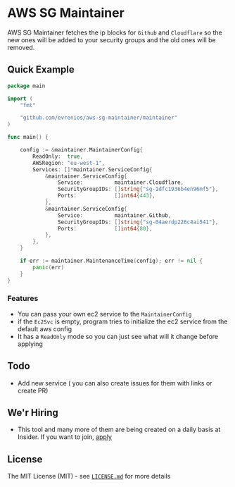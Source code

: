 # AWS SG Maintainer 

AWS SG Maintainer fetches the ip blocks for `Github` and `Cloudflare` so the new ones will be added to your security groups and the old ones will be removed.

## Quick Example

```go
package main

import (
	"fmt"

	"github.com/evrenios/aws-sg-maintainer/maintainer"
)

func main() {

	config := &maintainer.MaintainerConfig{
		ReadOnly:  true,
		AWSRegion: "eu-west-1",
		Services: []*maintainer.ServiceConfig{
			&maintainer.ServiceConfig{
				Service:          maintainer.Cloudflare,
				SecurityGroupIDs: []string{"sg-1dfc1936b4en96mf5"},
				Ports:            []int64{443},
			},
			&maintainer.ServiceConfig{
				Service:          maintainer.Github,
				SecurityGroupIDs: []string{"sg-04aerdp226c4ai541"},
				Ports:            []int64{80},
			},
		},
	}

	if err := maintainer.MaintenanceTime(config); err != nil {
		panic(err)
	}
}
```


### Features
- You can pass your own ec2 service to the `MaintainerConfig` 
- if the `Ec2Svc` is empty, program tries to initialize the ec2 service from the default aws config
-  It has a `ReadOnly` mode so you can just see what will it change before applying

## Todo 

* Add new service ( you can also create issues for them with links or create PR)

## We'r Hiring 

 * This tool and many more of them are being created on a daily basis at Insider. If you want to join, [apply](https://useinsider.com/career/)

## License

The MIT License (MIT) - see [`LICENSE.md`](https://github.com/fatih/color/blob/master/LICENSE.md) for more details


